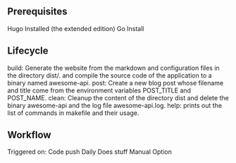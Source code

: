 ## Prerequisites

Hugo Installed (the extended edition)
Go Install

## Lifecycle
build: Generate the website from the markdown and configuration files in the directory dist/. and compile the source code of the application to a binary named awesome-api.
post: Create a new blog post whose filename and title come from the environment variables POST_TITLE and POST_NAME.
clean: Cleanup the content of the directory dist and delete the binary awesome-api and the log file awesome-api.log.
help: prints out the list of commands in makefile and their usage.

## Workflow

Triggered on:
Code push
Daily
Does stuff
Manual Option
